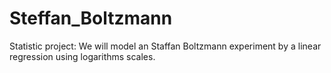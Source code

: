 # Steffan_Boltzmann
Statistic project: We will model an Staffan Boltzmann experiment by a linear regression using logarithms scales.
